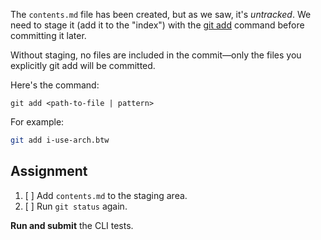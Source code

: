 The `contents.md` file has been created, but as we saw, it's _untracked_. We need to stage it (add it to the "index") with the [git add](https://git-scm.com/docs/git-add) command before committing it later.

Without staging, no files are included in the commit—only the files you explicitly git add will be committed.

Here's the command:

`git add <path-to-file | pattern>`

For example:

```bash
git add i-use-arch.btw
```

## Assignment

1. [ ] Add `contents.md` to the staging area.
2. [ ] Run `git status` again.

**Run and submit** the CLI tests.